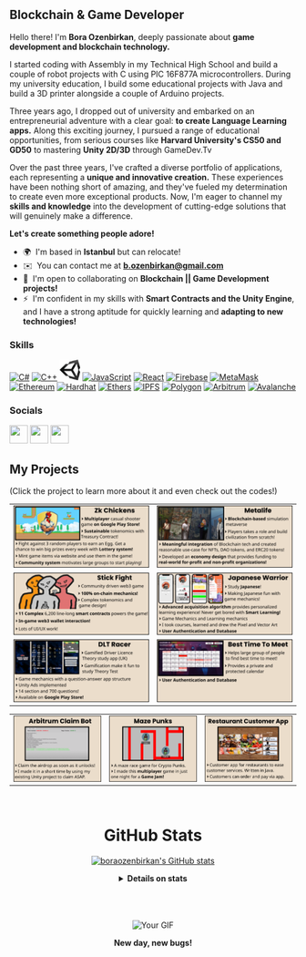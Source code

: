 Blockchain & Game Developer
---------------------------

Hello there! I'm **Bora Ozenbirkan**, deeply passionate about **game development and blockchain technology.**

I started coding with Assembly in my Technical High School and build a couple of robot projects with C using PIC 16F877A microcontrollers. During my university education, I build some educational projects with Java and build a 3D printer alongside a couple of Arduino projects.

Three years ago, I dropped out of university and embarked on an entrepreneurial adventure with a clear goal: **to create Language Learning apps.** Along this exciting journey, I pursued a range of educational opportunities, from serious courses like **Harvard University's CS50 and GD50** to mastering **Unity 2D/3D** through GameDev.Tv

Over the past three years, I've crafted a diverse portfolio of applications, each representing a **unique and innovative creation.** These experiences have been nothing short of amazing, and they've fueled my determination to create even more exceptional products. Now, I'm eager to channel my **skills and knowledge** into the development of cutting-edge solutions that will genuinely make a difference.

**Let's create something people adore!**

* 🌍  I'm based in **Istanbul** but can relocate!
* ✉️  You can contact me at **[b.ozenbirkan@gmail.com](mailto:b.ozenbirkan@gmail.com)**
* 🤝  I'm open to collaborating on **Blockchain || Game Development projects!**
* ⚡  I'm confident in my skills with **Smart Contracts and the Unity Engine**, and I have a strong aptitude for quickly learning and **adapting to new technologies!**

### Skills


<p align="left">
<a href="https://docs.microsoft.com/en-us/dotnet/csharp/" target="_blank" rel="noreferrer"><img src="https://raw.githubusercontent.com/danielcranney/readme-generator/main/public/icons/skills/csharp-colored.svg" width="36" height="36" alt="C#" /></a>
<a href="https://docs.microsoft.com/en-us/cpp/?view=msvc-170" target="_blank" rel="noreferrer"><img src="https://raw.githubusercontent.com/danielcranney/readme-generator/main/public/icons/skills/cplusplus-colored.svg" width="36" height="36" alt="C++" /></a>
<a href="https://unity.com/" target="_blank" rel="noreferrer"><img src="/Files/Unity_Logo.png" width="36" height="36" alt="C#" /></a>
<a href="https://developer.mozilla.org/en-US/docs/Web/JavaScript" target="_blank" rel="noreferrer"><img src="https://raw.githubusercontent.com/danielcranney/readme-generator/main/public/icons/skills/javascript-colored.svg" width="36" height="36" alt="JavaScript" /></a>
<a href="https://reactjs.org/" target="_blank" rel="noreferrer"><img src="https://raw.githubusercontent.com/danielcranney/readme-generator/main/public/icons/skills/react-colored.svg" width="36" height="36" alt="React" /></a>
<a href="https://firebase.google.com/" target="_blank" rel="noreferrer"><img src="https://raw.githubusercontent.com/danielcranney/readme-generator/main/public/icons/skills/firebase-colored.svg" width="36" height="36" alt="Firebase" /></a>
<a href="https://metamask.io/" target="_blank" rel="noreferrer"><img src="https://raw.githubusercontent.com/danielcranney/readme-generator/main/public/icons/skills/metamask-colored.svg" width="36" height="36" alt="MetaMask" /></a>
<a href="https://ethereum.org/en/" target="_blank" rel="noreferrer"><img src="https://raw.githubusercontent.com/danielcranney/readme-generator/main/public/icons/skills/ethereum-colored.svg" width="36" height="36" alt="Ethereum" /></a>
<a href="https://hardhat.org/" target="_blank" rel="noreferrer"><img src="https://raw.githubusercontent.com/danielcranney/readme-generator/main/public/icons/skills/hardhat-colored.svg" width="36" height="36" alt="Hardhat" /></a>
<a href="https://ethers.io" target="_blank" rel="noreferrer"><img src="https://raw.githubusercontent.com/danielcranney/readme-generator/main/public/icons/skills/ethers-colored.svg" width="36" height="36" alt="Ethers" /></a>
<a href="https://ipfs.io/" target="_blank" rel="noreferrer"><img src="https://raw.githubusercontent.com/danielcranney/readme-generator/main/public/icons/skills/ipfs-colored.svg" width="36" height="36" alt="IPFS" /></a>
<a href="https://polygon.technology/" target="_blank" rel="noreferrer"><img src="https://raw.githubusercontent.com/danielcranney/readme-generator/main/public/icons/skills/polygon-colored.svg" width="36" height="36" alt="Polygon" /></a>
<a href="https://portal.arbitrum.one/" target="_blank" rel="noreferrer"><img src="https://raw.githubusercontent.com/danielcranney/readme-generator/main/public/icons/skills/arbitrum-colored.svg" width="36" height="36" alt="Arbitrum" /></a>
<a href="https://www.avax.network/" target="_blank" rel="noreferrer"><img src="https://raw.githubusercontent.com/danielcranney/readme-generator/main/public/icons/skills/avalanche-colored.svg" width="36" height="36" alt="Avalanche" /></a>
</p>


### Socials

<p align="left"> <a href="https://www.linkedin.com/in/b-ozenbirkan/" target="_blank" rel="noreferrer"><img src="https://raw.githubusercontent.com/danielcranney/readme-generator/main/public/icons/socials/linkedin.svg" width="32" height="32" /></a> <a href="http://www.medium.com/@b.ozenbirkan" target="_blank" rel="noreferrer"><img src="https://raw.githubusercontent.com/danielcranney/readme-generator/main/public/icons/socials/medium.svg" width="32" height="32" /></a> <a href="https://www.twitter.com/bora_ozenbirkan" target="_blank" rel="noreferrer"><img src="https://raw.githubusercontent.com/danielcranney/readme-generator/main/public/icons/socials/twitter.svg" width="32" height="32" /></a></p>

## My Projects
(Click the project to learn more about it and even check out the codes!)
<table>
    <tr>
        <td><a href="https://github.com/Casual-Zk"><img src="/Files/Card_ZkChickens.png" alt="Zk Chickens" width = "500"></td>
        <td><a href="https://github.com/boraozenbirkan/Metalife-Docs/tree/main"><img src="/Files/Card_Metalife.png" alt="Metalife" width = "500"></td>
    </tr>
    <tr>
        <td><a href="https://github.com/FukcingOrganization"><img src="/Files/Card_StickFight.png" alt="Stick Fight" width = "500"></td>
        <td><a href="https://github.com/Language-Update"><img src="/Files/Card_JapaneseWarrior.png" alt="Japanese Warrior" width = "500"></td>
    </tr>
<tr>
        <td><a href="https://github.com/boraozenbirkan/DLT-Racer-Archive/tree/main"><img src="/Files/Card_DLTR.png" alt="DLT Racer" width = "500"></td>
        <td><a href="https://github.com/boraozenbirkan/GD50-Assignment-Repo/tree/version_1/Best%20Time%20to%20Meet"><img src="/Files/Card_BTTM.png" alt="Best Time To Meet" width = "500"></td>
    </tr>
</table>
<table>
    <tr>
        <td><a href="https://github.com/boraozenbirkan/ARB-RESCUE/tree/main"><img src="/Files/Card_ArbBot.png" alt="Arbitrum Claim Bot" width = "333"></td>
        <td><a href="https://github.com/boraozenbirkan/MazePunks"><img src="/Files/Card_MazePunks.png" alt="Maze Punks" width = "333"></td>
        <td><a href="https://www.youtube.com/watch?v=3Zn7ICF9yNQ"><img src="/Files/Card_RestaurantApp.png" alt="Restaurant Customer App" width = "333"></td>
    </tr>
</table>

<br>
<h1 align = "center"> GitHub Stats </h1>
<p  align="center">
	<a href="http://www.github.com/boraozenbirkan"><img src="https://github-readme-stats.vercel.app/api?username=boraozenbirkan&show_icons=true&hide=stars,prs,issues,&count_private=true&title_color=0891b2&text_color=ffffff&icon_color=0891b2&bg_color=1c1917&hide_border=true&show_icons=true" alt="boraozenbirkan's GitHub stats" /></a>
</p>
<div style="text-align: center;">
<details>
        <summary><strong>Details on stats</strong></summary>
        <p  align="center">
<a href="http://www.github.com/boraozenbirkan"><img src="https://github-readme-streak-stats.herokuapp.com/?user=boraozenbirkan&stroke=ffffff&background=1c1917&ring=0891b2&fire=0891b2&currStreakNum=ffffff&currStreakLabel=0891b2&sideNums=ffffff&sideLabels=ffffff&dates=ffffff&hide_border=true" /></a>
        </p>
        <p  align="center">
                <a href="https://github.com/boraozenbirkan" align="left"><img src="https://github-readme-stats.vercel.app/api/top-langs/?username=boraozenbirkan&langs_count=10&title_color=0891b2&text_color=ffffff&icon_color=0891b2&bg_color=1c1917&hide_border=true&locale=en&custom_title=Top%20%Languages" alt="Top Languages" /></a>
        </p>
</details>
</div>
<br>
<br>
<br>
<p  align="center">
	<img src="https://media.tenor.com/f-nICqWLnrQAAAAC/programmer-cycle.gif" alt="Your GIF" width="400" height="200">
</p>
<p  align="center">
	<strong>New day, new bugs!</strong>
</p>
